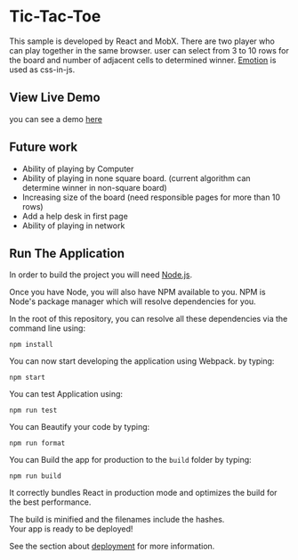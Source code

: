 # Tic-Tac-Toe

This sample is developed by React and MobX. There are two player who can play together in the same browser. user can select from 3 to 10 rows for the board and number of adjacent cells to determined winner. [Emotion](https://emotion.sh/docs/introduction) is used as css-in-js. 


## View Live Demo

you can see a demo [here](https://619164daac6c77beabc14c29--hopeful-shaw-9db020.netlify.app/)


## Future work

- Ability of playing by Computer
- Ability of playing in none square board. (current algorithm can determine winner in non-square board)
- Increasing size of the board (need responsible pages for more than 10 rows)
- Add a help desk in first page
- Ability of playing in network


## Run The Application

In order to build the project you will need [Node.js](https://nodejs.org/en/).

Once you have Node, you will also have NPM available to you. NPM is Node's
package manager which will resolve dependencies for you.

In the root of this repository, you can resolve all these dependencies via
the command line using:

    npm install
    
You can now start developing the application using Webpack. by typing:

    npm start

You can test Application using:

    npm run test
    
You can Beautify your code by typing:

    npm run format
    
You can Build the app for production to the `build` folder by typing:

    npm run build
    
It correctly bundles React in production mode and optimizes the build for the best performance.

The build is minified and the filenames include the hashes.\
Your app is ready to be deployed!

See the section about [deployment](https://facebook.github.io/create-react-app/docs/deployment) for more information.

